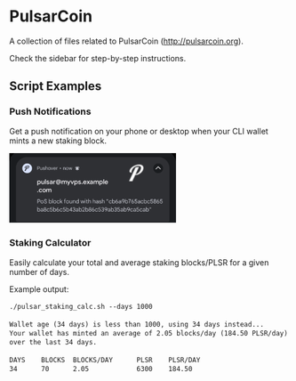 # PulsarCoin

A collection of files related to PulsarCoin (http://pulsarcoin.org).

Check the sidebar for step-by-step instructions.


## Script Examples
### Push Notifications
Get a push notification on your phone or desktop when your CLI wallet mints a new staking block.

<img src="images/pulsar_push.png" width="300">

### Staking Calculator
Easily calculate your total and average staking blocks/PLSR for a given number of days.

Example output:
```
./pulsar_staking_calc.sh --days 1000

Wallet age (34 days) is less than 1000, using 34 days instead...
Your wallet has minted an average of 2.05 blocks/day (184.50 PLSR/day) over the last 34 days.

DAYS    BLOCKS  BLOCKS/DAY      PLSR    PLSR/DAY
34      70      2.05            6300    184.50
```